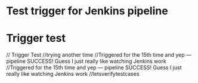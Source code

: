 # Test trigger for Jenkins pipeline
# Trigger test
// Trigger Test
//trying another time
//Triggered for the 15th time and yep — pipeline SUCCESS! Guess I just really like watching Jenkins work
//Triggered for the 15th time and yep — pipeline SUCCESS! Guess I just really like watching Jenkins work
//letsverifytestcases
